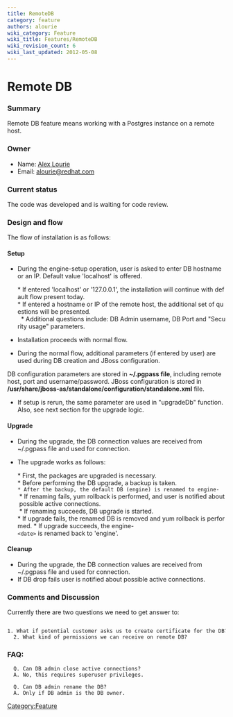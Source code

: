 ```yaml
---
title: RemoteDB
category: feature
authors: alourie
wiki_category: Feature
wiki_title: Features/RemoteDB
wiki_revision_count: 6
wiki_last_updated: 2012-05-08
---
```


# Remote DB

### Summary

Remote DB feature means working with a Postgres instance on a remote host.

### Owner

*   Name: [ Alex Lourie](User:Alourie)
*   Email: <alourie@redhat.com>

### Current status

The code was developed and is waiting for code review.

### Design and flow

The flow of installation is as follows:

#### Setup

*   During the engine-setup operation, user is asked to enter DB hostname or an IP. Default value 'localhost' is offered.

      * If entered 'localhost' or '127.0.0.1', the installation will continue with default flow present today.
      * If entered a hostname or IP of the remote host, the additional set of questions will be presented.
        * Additional questions include: DB Admin username, DB Port and "Security usage" parameters.

*   Installation proceeds with normal flow.
*   During the normal flow, additional parameters (if entered by user) are used during DB creation and JBoss configuration.

DB configuration parameters are stored in **~/.pgpass file**, including remote host, port and username/password. JBoss configuration is stored in **/usr/share/jboss-as/standalone/configuration/standalone.xml** file.

*   If setup is rerun, the same parameter are used in "upgradeDb" function. Also, see next section for the upgrade logic.

#### Upgrade

*   During the upgrade, the DB connection values are received from ~/.pgpass file and used for connection.
*   The upgrade works as follows:

      * First, the packages are upgraded is necessary.
      * Before performing the DB upgrade, a backup is taken.
`* After the backup, the default DB (engine) is renamed to engine-`<date>
       * If renaming fails, yum rollback is performed, and user is notified about possible active connections.
       * If renaming succeeds, DB upgrade is started.
      * If upgrade fails, the renamed DB is removed and yum rollback is performed.
      * If upgrade succeeds, the engine-`<date>` is renamed back to 'engine'.

#### Cleanup

*   During the upgrade, the DB connection values are received from ~/.pgpass file and used for connection.
*   If DB drop fails user is notified about possible active connections.

### Comments and Discussion

Currently there are two questions we need to get answer to:

      1. What if potential customer asks us to create certificate for the DB?
      2. What kind of permissions we can receive on remote DB?

### FAQ:

      Q. Can DB admin close active connections?
      A. No, this requires superuser privileges.

      Q. Can DB admin rename the DB?
      A. Only if DB admin is the DB owner.

<Category:Feature>
